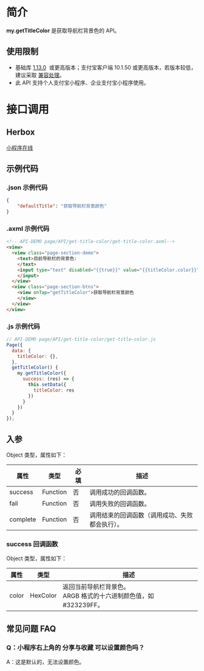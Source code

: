 
# 简介
**my.getTitleColor** 是获取导航栏背景色的 API。

## 使用限制

- 基础库 [1.13.0](https://opendocs.alipay.com/mini/framework/lib)  或更高版本；支付宝客户端 10.1.50 或更高版本，若版本较低，建议采取 [兼容处理](/mini/framework/compatibility)。
- 此 API 支持个人支付宝小程序、企业支付宝小程序使用。

# 接口调用

## Herbox
[小程序在线](https://herbox-embed.alipay.com/s/doc-get-title-color?theme=light&previewZoom=75&chInfo=openhome-doc) 

## 示例代码

### .json 示例代码
```json
{
    "defaultTitle": "获取导航栏背景颜色"
}
```

### .axml 示例代码
```html
<!-- API-DEMO page/API/get-title-color/get-title-color.axml-->
<view>
  <view class="page-section-demo">
    <text>目前导航栏的背景色:
    </text>
    <input type="text" disabled="{{true}}" value="{{titleColor.color}}">
    </input>
  </view>
  <view class="page-section-btns">
    <view onTap="getTitleColor">获取导航栏背景颜色
    </view>
  </view>
</view>
```

### .js 示例代码
```javascript
// API-DEMO page/API/get-title-color/get-title-color.js
Page({
  data: {
    titleColor: {},
  },
  getTitleColor() {
    my.getTitleColor({
      success: (res) => {
        this.setData({
          titleColor: res
        })
      }
    })
  }
});
```

## 入参
Object 类型，属性如下：

| **属性** | **类型** | **必填** | **描述** |
| --- | --- | --- | --- |
| success | Function | 否 | 调用成功的回调函数。 |
| fail | Function | 否 | 调用失败的回调函数。 |
| complete | Function | 否 | 调用结束的回调函数（调用成功、失败都会执行）。 |


### success 回调函数
Object 类型，属性如下：

| **属性** | **类型** | **描述** |
| --- | --- | --- |
| color | HexColor | 返回当前导航栏背景色。<br />ARGB 格式的十六进制颜色值，如 #323239FF。 |


## 常见问题 FAQ

### Q：小程序右上角的 分享与收藏 可以设置颜色吗？
A：这是默认的，无法设置颜色。

